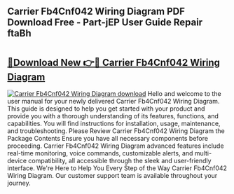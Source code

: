 ## Carrier Fb4Cnf042 Wiring Diagram PDF Download Free - Part-jEP User Guide Repair ftaBh

# <h2><a href="http://dfnkod.blite.top/?on=Carrier+Fb4Cnf042+Wiring+Diagram">🔗Download New 👉🔴 Carrier Fb4Cnf042 Wiring Diagram</a></h2>

[![Carrier Fb4Cnf042 Wiring Diagram download](https://i.imgur.com/lujVjoI.png)](http://dfnkod.blite.top/?on=Carrier+Fb4Cnf042+Wiring+Diagram)
Hello and welcome to the user manual for your newly delivered Carrier Fb4Cnf042 Wiring Diagram. This guide is designed to help you get started with your product and provide you with a thorough understanding of its features, functions, and capabilities. You will find instructions for installation, usage, maintenance, and troubleshooting. Please Review Carrier Fb4Cnf042 Wiring Diagram the Package Contents Ensure you have all necessary components before proceeding. Carrier Fb4Cnf042 Wiring Diagram advanced features include real-time monitoring, voice commands, customizable alerts, and multi-device compatibility, all accessible through the sleek and user-friendly interface. We're Here to Help You Every Step of the Way Carrier Fb4Cnf042 Wiring Diagram. Our customer support team is available throughout your journey.
